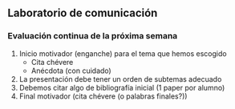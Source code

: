 ## Laboratorio de comunicación

### Evaluación continua de la próxima semana

1. Inicio motivador (enganche) para el tema que hemos escogido
	- Cita chévere
	- Anécdota (con cuidado)
2. La presentación debe tener un orden de subtemas adecuado
3. Debemos citar algo de bibliografía inicial (1 paper por alumno)
4. Final motivador (cita chévere (o palabras finales?))

